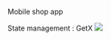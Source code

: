 Mobile shop app

State management : GetX
<img src="https://i.ibb.co/r2dsrB5/Screenshot-2021-09-11-at-17-27-04.png" >
